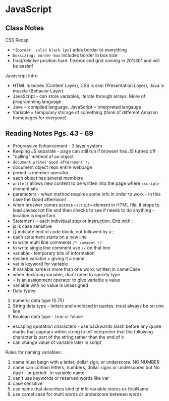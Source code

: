 # JavaScript

## Class Notes

CSS Recap

- `*{border: solid black 1px}` adds border to everything
- `boxsizing: border-box` includes border in box size
- float/relative position hard. flexbox and grid coming in 201/301 and will be easier!

Javascript Intro

- HTML is bones (Content Layer), CSS is skin (Presentation Layer), Java is muscle (Behavior Layer)
- JavaScript - can store variables, iterate through arrays. More of programming language
- Java = compiled language. JavaScript = interpreted langauge
- Variable = temporary storage of something (think of different Amazon homepages for everyone)

## Reading Notes Pgs. 43 - 69

- Progressive Enhancement - 3 layer system
- Keeping JS separate - page can still run if browser has JS turned off
- "calling" method of an object
- `document.write('Good afternoon!');`
- document object reps entire webpage
- period is member operator
- each object has several members
- `write()` allows new content to be written into the page where `<script>` element sits
- parameters - when method requires some info in order to work - in this case the Good afternoon!
- when broswer comes across `<script>` element in HTML file, it stops to load Javascript file and then checks to see if needs to do anything - location is important
- Statement = each individual step or instruction. End with ;
- js is case sensitive
- {} indicate end of code block, not followed by a ;
- each statement starts on a new line
- to write multi line comments `/* comment */`
- to write single line comment use `//` on that line
- variable - temporary bits of information
- declare variable = giving it a name
- var is keyword for variable
- if variable name is more than one word, written in camelCase
- when declaring variable, don't need to specify type
- = is an assignment operator to give variable a value
- variable with no value is unassigned
- Data types:

1. numeric data type (0.75)
2. String data type - letters and enclosed in quotes. must always be on one line
3. Boolean data type - true or faluse

- escaping quotation characters - use backwards slash before any quote marks that appears within string to tell interpreter that the following character is part of the string rather than the end of it
- can change value of variable later in script

Rules for naming variables:

1. name must beign with a letter, dollar sign, or underscore. NO NUMBER
2. name can contain letters, numbers, dollar signs or underscores but No dash - or period . in variable name
3. can't use keywords or reserved words like var
4. case sensitive
5. use name that describes kind of info variable stores ex firstName
6. use camel case for multi words or underscore between words
